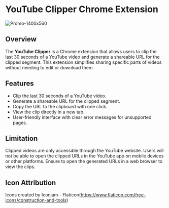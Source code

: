 # YouTube Clipper Chrome Extension

![Promo-1400x560](https://github.com/user-attachments/assets/a74de880-d818-4c23-870f-9ec3cd117b82)

## Overview

The **YouTube Clipper** is a Chrome extension that allows users to clip the last 30 seconds of a YouTube video and generate a shareable URL for the clipped segment. This extension simplifies sharing specific parts of videos without needing to edit or download them.

## Features

- Clip the last 30 seconds of a YouTube video.
- Generate a shareable URL for the clipped segment.
- Copy the URL to the clipboard with one click.
- View the clip directly in a new tab.
- User-friendly interface with clear error messages for unsupported pages.

## Limitation

Clipped videos are only accessible through the YouTube website. Users will not be able to open the clipped URLs in the YouTube app on mobile devices or other platforms. Ensure to open the generated URLs in a web browser to view the clips.

## Icon Attribution
Icons created by Iconjam - Flaticon(https://www.flaticon.com/free-icons/construction-and-tools)
